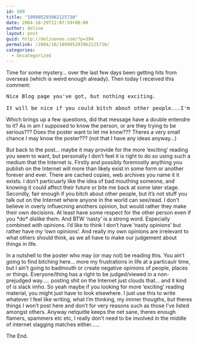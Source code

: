 ```yaml
---
id: 509
title: "109905293962125730"
date: 2004-10-29T22:07:59+00:00
author: deline
layout: post
guid: http://delineneo.com/?p=394
permalink: /2004/10/109905293962125730/
categories:
  - Uncategorized
---
```

Time for some mystery&#8230; over the last few days been getting hits from overseas (which is weird enough already). Then today I received this comment:

<pre>Nice Blog page you've got, but nothing exciting.

It will be nice if you could bitch about other people...I'm sure u have nasty opinions abt other people around you. </pre>

Which brings up a few questions, did that message have a double entendre to it? As in am I supposed to know the person, or are they trying to be serious??? Does the poster want to let me know??? Theres a very small chance I may know the poster??? (not that I have any ideas anyway&#8230;)

But back to the post&#8230; maybe it may provide for the more &#8216;exciting&#8217; reading you seem to want, but personally I don&#8217;t feel it is right to do so using such a medium that the Internet is. Firstly and possibly foremostly anything you publish on the Internet will more than likely exist in some form or another forever and ever. There are cached copies, web archives you name it it exists. I don&#8217;t particuarly like the idea of bad mouthing someone, and knowing it could affect their future or bite me back at some later stage. Secondly, fair enough if you bitch about other people, but it&#8217;s not stuff you talk out on the Internet where anyone in the world can see/read. I don&#8217;t believe in overly influecning anothers opinion, but would rather they make their own decisions. At least have some respect for the other person even if you \*do\* dislike them. And BTW &#8216;nasty&#8217; is a strong word. Especially combined with opinions. I&#8217;d like to think I don&#8217;t have &#8216;nasty opinions&#8217; but rather have my &#8216;own opinions&#8217;. And really my own opinions are irrelevant to what others should think, as we all have to make our judgement about things in life.

In a nutshell to the poster who may (or may not) be reading this. You ain&#8217;t going to find bitching here&#8230; more my frustrations in life at a particaulr time, but I ain&#8217;t going to badmouth or create negative opinions of people, places or things. Everyone/thing has a right to be judged/viewed in a non-prejudged way&#8230;.. posting shit on the Internet just clouds that&#8230; and it kind of is slack imho. So yeah maybe if you looking for more &#8216;exciting&#8217; reading material, you might just have to look elsewhere. I just use this to write whatever I feel like writing, what I&#8217;m thinking, my innner thougths, but theres things I won&#8217;t post here and don&#8217;t for very reasons such as those I&#8217;ve listed amongst others. Anyway netquitte keeps the net sane, theres enough flamers, spammers etc etc, I really don&#8217;t need to be involved in the middle of internet slagging matches either&#8230;&#8230;

The End.
